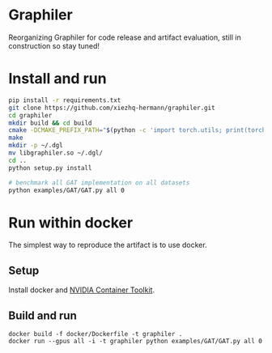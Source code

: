 # Graphiler

Reorganizing Graphiler for code release and artifact evaluation, still in construction so stay tuned!

# Install and run

```bash
pip install -r requirements.txt
git clone https://github.com/xiezhq-hermann/graphiler.git
cd graphiler
mkdir build && cd build
cmake -DCMAKE_PREFIX_PATH="$(python -c 'import torch.utils; print(torch.utils.cmake_prefix_path)')" ..
make
mkdir -p ~/.dgl
mv libgraphiler.so ~/.dgl/
cd ..
python setup.py install

# benchmark all GAT implementation on all datasets
python examples/GAT/GAT.py all 0
```

# Run within docker

The simplest way to reproduce the artifact is to use docker.

## Setup

Install docker and [NVIDIA Container Toolkit](https://docs.nvidia.com/datacenter/cloud-native/container-toolkit/install-guide.html).

## Build and run

```
docker build -f docker/Dockerfile -t graphiler .
docker run --gpus all -i -t graphiler python examples/GAT/GAT.py all 0
```

